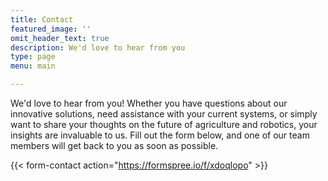 ```yaml
---
title: Contact
featured_image: ''
omit_header_text: true
description: We'd love to hear from you
type: page
menu: main

---
```



We'd love to hear from you! Whether you have questions about our innovative solutions, need assistance with your current systems, or simply want to share your thoughts on the future of agriculture and robotics, your insights are invaluable to us. Fill out the form below, and one of our team members will get back to you as soon as possible. 

{{< form-contact action="https://formspree.io/f/xdoqlopo"  >}}
